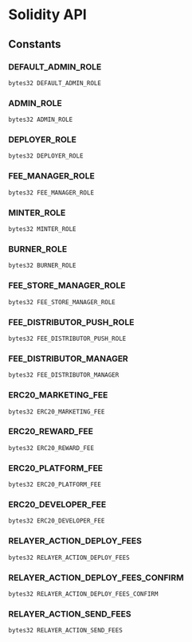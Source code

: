 # Solidity API

## Constants

### DEFAULT_ADMIN_ROLE

```solidity
bytes32 DEFAULT_ADMIN_ROLE
```

### ADMIN_ROLE

```solidity
bytes32 ADMIN_ROLE
```

### DEPLOYER_ROLE

```solidity
bytes32 DEPLOYER_ROLE
```

### FEE_MANAGER_ROLE

```solidity
bytes32 FEE_MANAGER_ROLE
```

### MINTER_ROLE

```solidity
bytes32 MINTER_ROLE
```

### BURNER_ROLE

```solidity
bytes32 BURNER_ROLE
```

### FEE_STORE_MANAGER_ROLE

```solidity
bytes32 FEE_STORE_MANAGER_ROLE
```

### FEE_DISTRIBUTOR_PUSH_ROLE

```solidity
bytes32 FEE_DISTRIBUTOR_PUSH_ROLE
```

### FEE_DISTRIBUTOR_MANAGER

```solidity
bytes32 FEE_DISTRIBUTOR_MANAGER
```

### ERC20_MARKETING_FEE

```solidity
bytes32 ERC20_MARKETING_FEE
```

### ERC20_REWARD_FEE

```solidity
bytes32 ERC20_REWARD_FEE
```

### ERC20_PLATFORM_FEE

```solidity
bytes32 ERC20_PLATFORM_FEE
```

### ERC20_DEVELOPER_FEE

```solidity
bytes32 ERC20_DEVELOPER_FEE
```

### RELAYER_ACTION_DEPLOY_FEES

```solidity
bytes32 RELAYER_ACTION_DEPLOY_FEES
```

### RELAYER_ACTION_DEPLOY_FEES_CONFIRM

```solidity
bytes32 RELAYER_ACTION_DEPLOY_FEES_CONFIRM
```

### RELAYER_ACTION_SEND_FEES

```solidity
bytes32 RELAYER_ACTION_SEND_FEES
```

